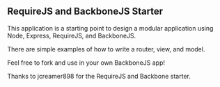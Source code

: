 ## RequireJS and BackboneJS Starter
This application is a starting point to design a modular application using Node, Express, RequireJS, and BackboneJS.  

There are simple examples of how to write a router, view, and model.  

Feel free to fork and use in your own BackboneJS app!

Thanks to jcreamer898 for the RequireJS and Backbone starter.